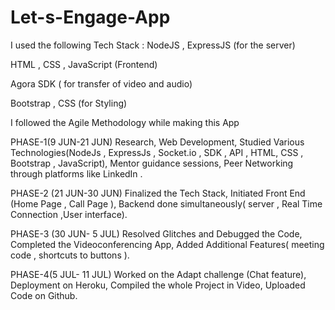 # Let-s-Engage-App

I used the following Tech Stack :
NodeJS , ExpressJS (for the server)

HTML , CSS , JavaScript (Frontend)

Agora SDK ( for transfer of video and audio)

Bootstrap , CSS (for Styling)


I followed the Agile Methodology while making this App

PHASE-1(9 JUN-21 JUN)
Research,
Web Development,
Studied Various Technologies(NodeJs , ExpressJs , Socket.io , SDK , API , HTML, CSS , Bootstrap , JavaScript),
Mentor guidance sessions,
Peer Networking through platforms like LinkedIn .

PHASE-2 (21 JUN-30 JUN)
Finalized the Tech Stack,
Initiated Front End (Home Page , Call Page ),
Backend done simultaneously( server , Real Time Connection ,User interface).

PHASE-3 (30 JUN- 5 JUL)
Resolved Glitches and Debugged the Code,
Completed the Videoconferencing App,
Added Additional Features( meeting code , shortcuts to buttons ).

PHASE-4(5 JUL- 11 JUL)
Worked on the Adapt challenge (Chat feature),
Deployment on Heroku,
Compiled the whole Project in Video,
Uploaded Code on Github.







